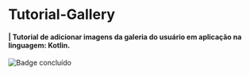 # Tutorial-Gallery
#### | Tutorial de adicionar imagens da galeria do usuário em aplicação na linguagem: Kotlin.

![Badge concluído](http://img.shields.io/static/v1?label=STATUS&message=CONCLUDED&color=524180&style=for-the-badge)
